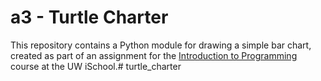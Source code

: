 # a3 - Turtle Charter

This repository contains a Python module for drawing a simple bar chart, created as part of an assignment for the [Introduction to Programming](https://canvas.uw.edu/courses/1139975) course at the UW iSchool.# turtle_charter
